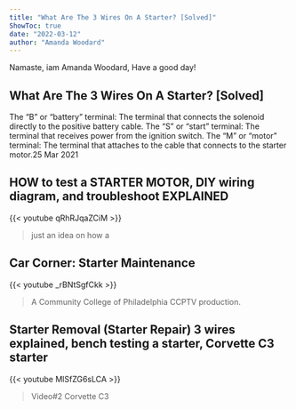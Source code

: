 ```yaml
---
title: "What Are The 3 Wires On A Starter? [Solved]"
ShowToc: true 
date: "2022-03-12"
author: "Amanda Woodard" 
---
```


Namaste, iam Amanda Woodard, Have a good day!
## What Are The 3 Wires On A Starter? [Solved]
 The “B” or “battery” terminal: The terminal that connects the solenoid directly to the positive battery cable. The “S” or “start” terminal: The terminal that receives power from the ignition switch. The “M” or “motor” terminal: The terminal that attaches to the cable that connects to the starter motor.25 Mar 2021

## HOW to test a STARTER MOTOR, DIY wiring diagram, and troubleshoot EXPLAINED
{{< youtube qRhRJqaZCiM >}}
>just an idea on how a 

## Car Corner: Starter Maintenance
{{< youtube _rBNtSgfCkk >}}
>A Community College of Philadelphia CCPTV production.

## Starter Removal (Starter Repair) 3 wires explained, bench testing a starter, Corvette C3 starter
{{< youtube MlSfZG6sLCA >}}
>Video#2 Corvette C3 

